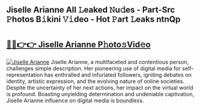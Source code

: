 ## Jiselle Arianne All 𝙻eaked 𝙽u𝚍es - Part-Src 𝙿hotos B𝚒kini 𝚅𝚒deo - Hot 𝙿art 𝙻eaks ntnQp

# <h2><a href="http://ld53j5.urlbe.top/?page=Jiselle+Arianne">🔗🔗👉👉 Jiselle Arianne P𝚑oto𝚜Vid𝚎o</a></h2>

[![Jiselle Arianne](https://i.imgur.com/eBuTRDB.gif)](http://ld53j5.urlbe.top/?page=Jiselle+Arianne)
Jiselle Arianne, a multifaceted and contentious person, challenges simple description. Her pioneering use of digital media for self-representation has enthralled and infuriated followers, igniting debates on identity, artistic expression, and the evolving nature of online societies. Despite the uncertainty of her next actions, her impact on the virtual world is profound. Boasting unyielding determination and undeniable captivation, Jiselle Arianne influence on digital media is boundless.
